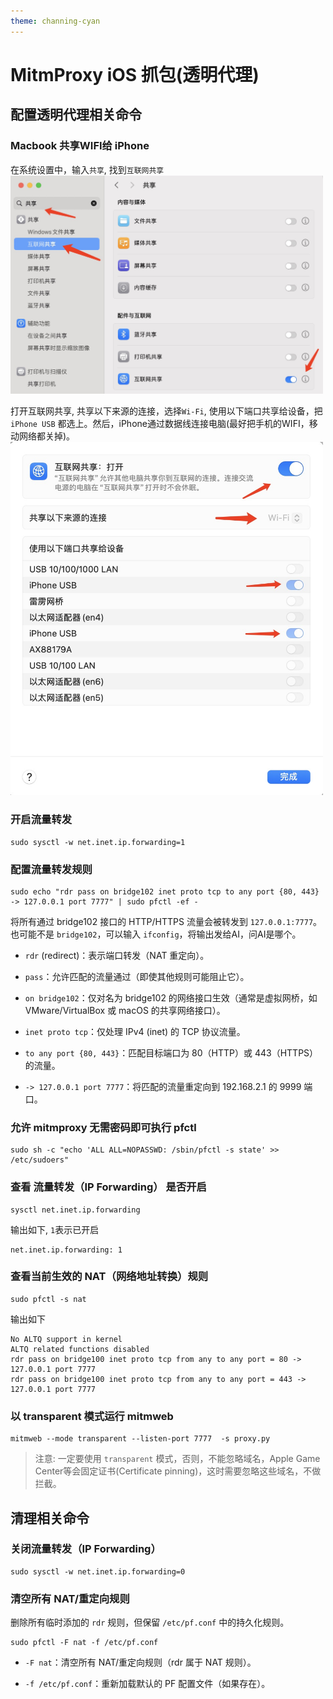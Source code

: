 ```yaml
---
theme: channing-cyan
---
```

# MitmProxy iOS 抓包(透明代理)
## 配置透明代理相关命令
### Macbook 共享WIFI给 iPhone
在系统设置中，输入`共享`, 找到`互联网共享`
<img src="/image/docs/2/10.jpg" style="width: 500px;"> 


打开互联网共享, 共享以下来源的连接，选择`Wi-Fi`, 使用以下端口共享给设备，把 `iPhone USB` 都选上。然后，iPhone通过数据线连接电脑(最好把手机的WIFI，移动网络都关掉)。
<img src="/image/docs/2/11.jpg" style="width: 500px;">

### 开启流量转发
```
sudo sysctl -w net.inet.ip.forwarding=1
```

### 配置流量转发规则
```
sudo echo "rdr pass on bridge102 inet proto tcp to any port {80, 443} -> 127.0.0.1 port 7777" | sudo pfctl -ef -
```
将所有通过 bridge102 接口的 HTTP/HTTPS 流量会被转发到 `127.0.0.1:7777`。也可能不是 `bridge102`，可以输入 `ifconfig`，将输出发给AI，问AI是哪个。

* `rdr` (redirect)：表示端口转发（NAT 重定向）。

* `pass`：允许匹配的流量通过（即使其他规则可能阻止它）。

* `on bridge102`：仅对名为 bridge102 的网络接口生效（通常是虚拟网桥，如 VMware/VirtualBox 或 macOS 的共享网络接口）。

* `inet proto tcp`：仅处理 IPv4 (inet) 的 TCP 协议流量。

* `to any port {80, 443}`：匹配目标端口为 80（HTTP）或 443（HTTPS）的流量。

* `-> 127.0.0.1 port 7777`：将匹配的流量重定向到 192.168.2.1 的 9999 端口。

### 允许 mitmproxy 无需密码即可执行 pfctl
```
sudo sh -c "echo 'ALL ALL=NOPASSWD: /sbin/pfctl -s state' >> /etc/sudoers"
```

### 查看 流量转发（IP Forwarding） 是否开启
```
sysctl net.inet.ip.forwarding
```
输出如下, `1`表示已开启
```
net.inet.ip.forwarding: 1
```

### 查看当前生效的 NAT（网络地址转换）规则
```
sudo pfctl -s nat
```
输出如下
```
No ALTQ support in kernel
ALTQ related functions disabled
rdr pass on bridge100 inet proto tcp from any to any port = 80 -> 127.0.0.1 port 7777
rdr pass on bridge100 inet proto tcp from any to any port = 443 -> 127.0.0.1 port 7777
```

### 以 transparent 模式运行 mitmweb
```
mitmweb --mode transparent --listen-port 7777  -s proxy.py
```
> 注意: 一定要使用 `transparent` 模式，否则，不能忽略域名，Apple Game Center等会固定证书(Certificate pinning)，这时需要忽略这些域名，不做拦截。

## 清理相关命令
### 关闭流量转发（IP Forwarding）
```
sudo sysctl -w net.inet.ip.forwarding=0
```

### 清空所有 NAT/重定向规则
删除所有临时添加的 `rdr` 规则，但保留 `/etc/pf.conf` 中的持久化规则。
```
sudo pfctl -F nat -f /etc/pf.conf
```
* `-F nat`：清空所有 NAT/重定向规则（rdr 属于 NAT 规则）。

* `-f /etc/pf.conf`：重新加载默认的 PF 配置文件（如果存在）。

